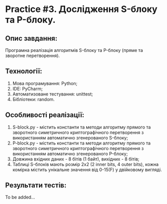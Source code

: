 # Practice #3. Дослідження S-блоку та P-блоку.

## Опис завдання:  
Програмна реалізація алгоритмів S-блоку та P-блоку (пряме та зворотне перетворення).

## Технології:   
1. Мова програмування: Python;
2. IDE: PyCharm;
3. Автоматизоване тестування: unittest;  
4. Бібліотеки: random.  

## Особливості реалізації:
1. S-block.py - містить константи та методи алгоритму прямого та зворотного симетричного криптографічного перетворення з використанням автоматично згенерованого S-блоку;   
2. P-block.py - містить константи та методи алгоритму прямого та зворотного симетричного криптографічного перетворення з використанням автоматично згенерованого P-блоку;   
3. Довжина вхідних даних - 8 бітів (1 байт), вихідних - 8 бітів;
4. Таблиці S-блоків мають розмір 2х2 (2 inner bits, 4 outer bits), кожна комірка містить унікальне значення від 0-15(F) у двійковому вигляді.  

## Результати тестів:   
To be added...